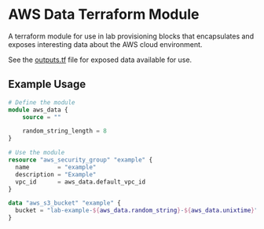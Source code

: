 # AWS Data Terraform Module 

A terraform module for use in lab provisioning blocks that encapsulates and exposes interesting data about the AWS cloud environment.

See the [outputs.tf](outputs.tf) file for exposed data available for use.

## Example Usage

```tf
# Define the module
module aws_data {
    source = ""

    random_string_length = 8
}

# Use the module
resource "aws_security_group" "example" {
  name        = "example"
  description = "Example"
  vpc_id      = aws_data.default_vpc_id
}

data "aws_s3_bucket" "example" {
  bucket = "lab-example-${aws_data.random_string}-${aws_data.unixtime}"
}
```